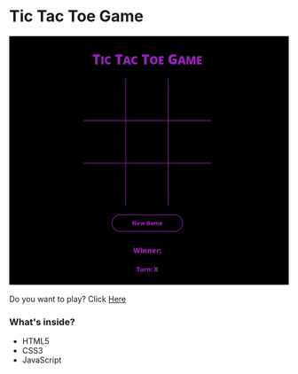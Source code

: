 # Tic Tac Toe Game
![Banner]('./../images/banner.jpeg)

Do you want to play? Click
<a href="https://cesarcanoff.github.io/tic-tac-toe-game/">Here</a>

### What's inside?
- HTML5
- CSS3
- JavaScript